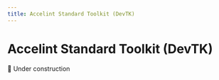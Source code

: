 ```yaml
---
title: Accelint Standard Toolkit (DevTK)
---
```


# Accelint Standard Toolkit (DevTK)

🚧 Under construction
